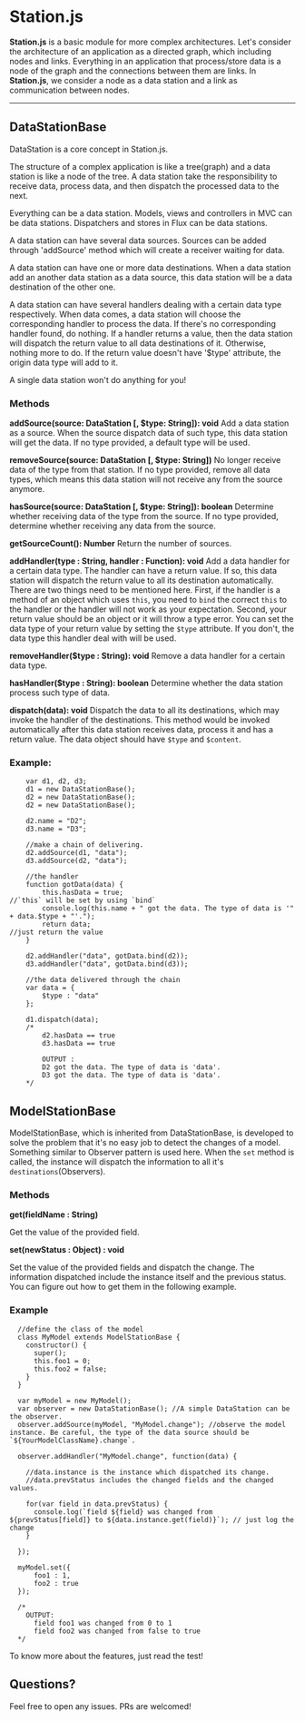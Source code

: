 # Station.js

**Station.js** is a basic module for more complex architectures. Let's consider the architecture of an application as a directed graph, which including nodes and links. Everything in an application that process/store data is a node of the graph and the connections between them are links.
In **Station.js**, we consider a node as a data station and a link as communication between nodes.

---

## DataStationBase

DataStation is a core concept in Station.js.

The structure of a complex application is like a tree(graph) and a data station is like a node of the tree. A data station take the responsibility to receive data, process data, and then dispatch the processed data to the next.

Everything can be a data station. Models, views and controllers in MVC can be data stations. Dispatchers and stores in Flux can be data stations.

A data station can have several data sources. Sources can be
added through 'addSource' method which will create a receiver
waiting for data.

A data station can have one or more data destinations. When a data station add an another data station as a data source, this data station will be a data destination of the other one.

A data station can have several handlers dealing with a certain data type respectively. When data comes, a data station will choose the corresponding handler to process the data. If there's no corresponding handler found, do nothing. If a handler returns a value, then the data station will dispatch the return value to all data destinations of it. Otherwise, nothing more to do. If the return value doesn't have '$type' attribute, the origin data type will add to it.

A single data station won't do anything for you!

### Methods

**addSource(source: DataStation [, $type: String]): void**
 Add a data station as a source. When the source dispatch data of such type, this data station will get the data. If no type provided, a default type will be used.

**removeSource(source: DataStation [, $type: String])** No longer receive data of the type from that station. If no type provided, remove all data types, which means this data station will not receive any from the source anymore.

**hasSource(source: DataStation [, $type: String]): boolean** Determine whether receiving data of the type from the source. If no type provided, determine whether receiving any data from the source.

**getSourceCount(): Number** Return the number of sources.

**addHandler(type : String, handler : Function): void**
Add a data handler for a certain data type. The handler can have a return value. If so, this data station will dispatch the return value to all its destination automatically. There are two things need to be mentioned here. First, if the handler is a method of an object which uses `this`, you need to `bind` the correct `this` to the handler or the handler will not work as your expectation. Second, your return value should be an object or it will throw a type error. You can set the data type of your return value by setting the `$type` attribute. If you don't, the data type this handler deal with will be used.

**removeHandler($type : String): void**
Remove a data handler for a certain data type.

**hasHandler($type : String): boolean** Determine whether the data station process such type of data.

**dispatch(data): void** Dispatch the data to all its destinations, which may invoke the handler of the destinations. This method would be invoked automatically after this data station receives data, process it and has a return value. The data object should have `$type` and `$content`.

### Example:
```
	var d1, d2, d3;
	d1 = new DataStationBase();
	d2 = new DataStationBase();
	d2 = new DataStationBase();

	d2.name = "D2";
	d3.name = "D3";

	//make a chain of delivering.
	d2.addSource(d1, "data");
	d3.addSource(d2, "data");

	//the handler
	function gotData(data) {
		this.hasData = true;                                                                  //`this` will be set by using `bind`
		console.log(this.name + " got the data. The type of data is '" + data.$type + "'.");
		return data;		                                                                      //just return the value
	}

	d2.addHandler("data", gotData.bind(d2));
	d3.addHandler("data", gotData.bind(d3));

	//the data delivered through the chain
	var data = {
		$type : "data"
	};

	d1.dispatch(data);
	/*
		d2.hasData == true
		d3.hasData == true

		OUTPUT :
		D2 got the data. The type of data is 'data'.
		D3 got the data. The type of data is 'data'.
	*/
```

## ModelStationBase

ModelStationBase, which is inherited from DataStationBase, is developed to solve the problem that it's no easy job to detect the changes of a model.
Something similar to Observer pattern is used here. When the `set` method is called, the instance will dispatch the information to all it's `destinations`(Observers).

### Methods

**get(fieldName : String)**

Get the value of the provided field.

**set(newStatus : Object) : void**

Set the value of the provided fields and dispatch the change. The information dispatched include the instance itself and the previous status. You can figure out how to get them in the following example.

### Example

```
  //define the class of the model
  class MyModel extends ModelStationBase {
    constructor() {
      super();
      this.foo1 = 0;
      this.foo2 = false;
    }
  }

  var myModel = new MyModel();
  var observer = new DataStationBase(); //A simple DataStation can be the observer.
  observer.addSource(myModel, "MyModel.change"); //observe the model instance. Be careful, the type of the data source should be `${YourModelClassName}.change`.

  observer.addHandler("MyModel.change", function(data) {

    //data.instance is the instance which dispatched its change.
    //data.prevStatus includes the changed fields and the changed values.

    for(var field in data.prevStatus) {
      console.log(`field ${field} was changed from ${prevStatus[field]} to ${data.instance.get(field)}`); // just log the change
    }

  });

  myModel.set({
      foo1 : 1,
      foo2 : true
  });

  /*
    OUTPUT:
      field foo1 was changed from 0 to 1
      field foo2 was changed from false to true
  */

```

To know more about the features, just read the test!

## Questions?
Feel free to open any issues. PRs are welcomed!
